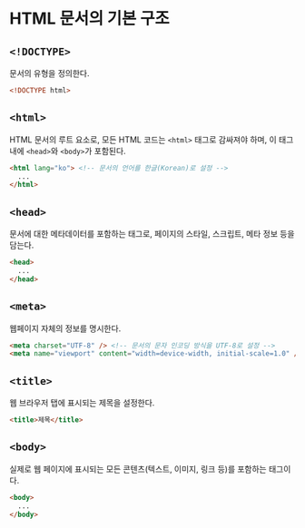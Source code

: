 # HTML 문서의 기본 구조

## `<!DOCTYPE>`

문서의 유형을 정의한다.

```html
<!DOCTYPE html>
```

## `<html>`

HTML 문서의 루트 요소로, 모든 HTML 코드는 `<html>` 태그로 감싸져야 하며, 이 태그 내에 `<head>`와 `<body>`가 포함된다.

```html
<html lang="ko"> <!-- 문서의 언어를 한글(Korean)로 설정 -->
  ...
</html>
```

## `<head>`

문서에 대한 메타데이터를 포함하는 태그로, 페이지의 스타일, 스크립트, 메타 정보 등을 담는다.

```html
<head>
  ...
</head>
```

## `<meta>`

웹페이지 자체의 정보를 명시한다.

```html
<meta charset="UTF-8" /> <!-- 문서의 문자 인코딩 방식을 UTF-8로 설정 -->
<meta name="viewport" content="width=device-width, initial-scale=1.0" /> <!-- 모바일 장치에서 페이지가 올바르게 표시되도록 뷰포트를 설정 -->
```

## `<title>`

웹 브라우저 탭에 표시되는 제목을 설정한다.

```html
<title>제목</title>
```

## `<body>`

실제로 웹 페이지에 표시되는 모든 콘텐츠(텍스트, 이미지, 링크 등)를 포함하는 태그이다.

```html
<body>
  ...
</body>
```
